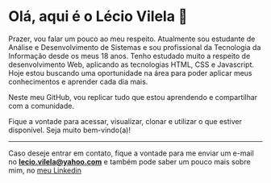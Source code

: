 <!--
**LecioVilela/LecioVilela** is a ✨ _special_ ✨ repository because its `README.md` (this file) appears on your GitHub profile.

Here are some ideas to get you started:

- 🔭 I’m currently working on ...
- 🌱 I’m currently learning ...
- 👯 I’m looking to collaborate on ...
- 🤔 I’m looking for help with ...
- 💬 Ask me about ...
- 📫 How to reach me: ...
- 😄 Pronouns: ...
- ⚡ Fun fact: ...

[seu link](https://www.linkedin.com/in/l%C3%A9cio-vilela/)
# são usadas para determinar titulos, os níveis vão até ######
* itálico 
** negrito
*** negrito e itálico
- criam listas
1 criam listas ordenadas
--- cria uma divisória entre um parágrafo e outro
` código de alguma lingaguem que queira exemplificar `
-->

# Olá, aqui é o Lécio Vilela 👋

Prazer, vou falar um pouco ao meu respeito. Atualmente sou estudante de Análise e Desenvolvimento de Sistemas e sou profissional da Tecnologia da Informação desde os meus 18 anos. Tenho estudado muito a respeito de desenvolvimento Web, aplicando as tecnologias HTML, CSS e Javascript. Hoje estou buscando uma oportunidade na área para poder aplicar meus conhecimentos e aprender cada dia mais.

Neste meu GitHub, vou replicar tudo que estou aprendendo e compartilhar com a comunidade.

Fique a vontade para acessar, visualizar, clonar e utilizar o que estiver disponível. Seja muito bem-vindo(a)!

---
Caso deseje entrar em contato, fique a vontade para me enviar um e-mail no **lecio.vilela@yahoo.com** e também pode saber um pouco mais sobre mim, no [meu Linkedin](https://www.linkedin.com/in/l%C3%A9cio-vilela/)


